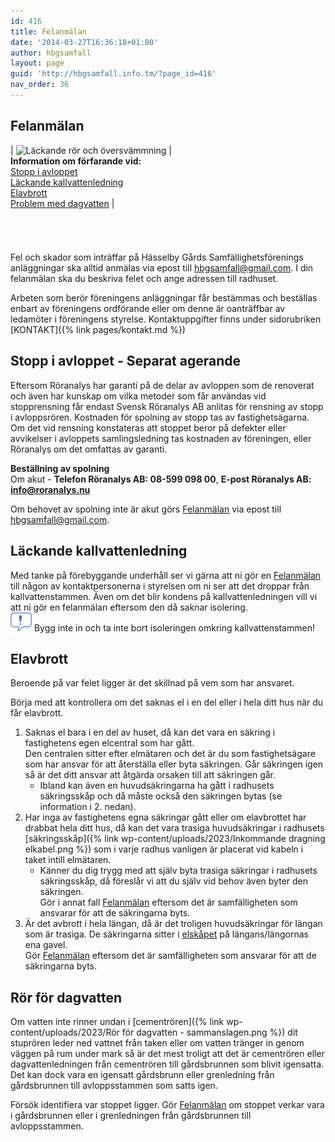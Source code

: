 ```yaml
---
id: 416
title: Felanmälan
date: '2014-03-27T16:36:18+01:00'
author: hbgsamfall
layout: page
guid: 'http://hbgsamfall.info.tm/?page_id=416'
nav_order: 36
---
```


## Felanmälan  
| <img src="/wp-content/uploads/2023/Underhållsplanering W237.png" alt="Läckande rör och översvämmning"> | <BR>__Information om förfarande vid:__ <br>[Stopp i avloppet](https://hbgsamfall.win/pages/felanmalan.html#stopp-i-avloppet---separat-agerande)<br>[Läckande kallvattenledning](https://hbgsamfall.win/pages/felanmalan.html#kallvattenledningar)<br>[Elavbrott](https://hbgsamfall.win/pages/felanmalan.html#elavbrott)<br>[Problem med dagvatten](https://hbgsamfall.win/pages/felanmalan.html#r%C3%B6r-f%C3%B6r-dagvatten) |

###### <span style="color: #ffffff;">Permalink till början av texten</span>  
Fel och skador som inträffar på Hässelby Gårds Samfällighetsförenings anläggningar ska alltid anmälas via epost till hbgsamfall@gmail.com. I din felanmälan ska du beskriva felet och ange adressen till radhuset.

Arbeten som berör föreningens anläggningar får bestämmas och beställas enbart av föreningens ordförande eller om denne är oanträffbar av ledamöter i föreningens styrelse.
Kontaktuppgifter finns under sidorubriken [KONTAKT]({% link pages/kontakt.md %})

## Stopp i avloppet - Separat agerande  
Eftersom Röranalys har garanti på de delar av avloppen som de renoverat och även har kunskap om vilka metoder som får användas vid stopprensning får endast Svensk Röranalys AB anlitas för rensning av stopp i avloppsrören. Kostnaden för spolning av stopp tas av fastighetsägarna. Om det vid rensning konstateras att stoppet beror på defekter eller avvikelser i avloppets samlingsledning tas kostnaden av föreningen, eller Röranalys om det omfattas av garanti. 

**Beställning av spolning**  
Om akut - **Telefon Röranalys AB: 08-599 098 00**, 
**E-post Röranalys AB: info@roranalys.nu**

Om behovet av spolning inte är akut görs [Felanmälan](https://hbgsamfall.win/pages/felanmalan.html#permalink-till-b%C3%B6rjan-av-texten) via epost till hbgsamfall@gmail.com.

## Läckande kallvattenledning  
Med tanke på förebyggande underhåll ser vi gärna att ni gör en [Felanmälan](https://hbgsamfall.win/pages/felanmalan.html#permalink-till-b%C3%B6rjan-av-texten) till någon av kontaktpersonerna i styrelsen om ni ser att det droppar från kallvattenstammen. Även om det blir kondens på kallvattenledningen vill vi att ni gör en felanmälan eftersom den då saknar isolering.  
<img src="/wp-content/uploads/2023/Important.png" alt="OBS">  Bygg inte in och ta inte bort isoleringen omkring kallvattenstammen!

## Elavbrott  
Beroende på var felet ligger är det skillnad på vem som har ansvaret.

Börja med att kontrollera om det saknas el i en del eller i hela ditt hus när du får elavbrott. 

1. Saknas el bara i en del av huset, då kan det vara en säkring i fastighetens egen elcentral som har gått. <BR> Den centralen sitter efter elmätaren och det är du som fastighetsägare som har ansvar för att återställa eller byta säkringen. Går säkringen igen så är det ditt ansvar att åtgärda orsaken till att säkringen går.
   - Ibland kan även en huvudsäkringarna ha gått i radhusets säkringsskåp och då måste också den säkringen bytas (se information i 2. nedan).  
1. Har inga av fastighetens egna säkringar gått eller om elavbrottet har drabbat hela ditt hus, då kan det vara trasiga huvudsäkringar i radhusets [säkringsskåp]({% link wp-content/uploads/2023/Inkommande dragning elkabel.png %}) som i varje radhus vanligen är placerat vid kabeln i taket intill elmätaren.
   - Känner du dig trygg med att själv byta trasiga säkringar i radhusets säkringsskåp, då föreslår vi att du själv vid behov även byter den säkringen. <BR> Gör i annat fall [Felanmälan](https://hbgsamfall.win/pages/felanmalan.html#permalink-till-b%C3%B6rjan-av-texten) eftersom det är samfälligheten som ansvarar för att de säkringarna byts.  
1. Är det avbrott i hela längan, då är det troligen huvudsäkringar för längan som är trasiga. De säkringarna sitter i [elskåpet](https://hbgsamfall.win/pages/Vanliga%20fr%C3%A5gor%20och%20svar.html#ing%C3%A5r-elsk%C3%A5pen-i-samf%C3%A4lligheten) på längans/längornas ena gavel. <BR> Gör [Felanmälan](https://hbgsamfall.win/pages/felanmalan.html#permalink-till-b%C3%B6rjan-av-texten) eftersom det är samfälligheten som ansvarar för att de säkringarna byts.

## Rör för dagvatten  
Om vatten inte rinner undan i [cementrören]({% link wp-content/uploads/2023/Rör för dagvatten - sammanslagen.png %}) dit stuprören leder ned vattnet från taken eller om vatten tränger in genom väggen på rum under mark så är det mest troligt att det är cementrören eller dagvattenledningen från cementrören till gårdsbrunnen som blivit igensatta. 
Det kan dock vara en igensatt gårdsbrunn eller grenledning från gårdsbrunnen till avloppsstammen som satts igen. 

Försök identifiera var stoppet ligger. Gör [Felanmälan](https://hbgsamfall.win/pages/felanmalan.html#permalink-till-b%C3%B6rjan-av-texten) om stoppet verkar vara i gårdsbrunnen eller i grenledningen från gårdsbrunnen till avloppsstammen.


